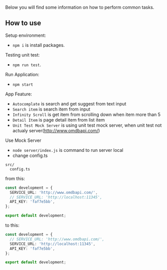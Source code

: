 Below you will find some information on how to perform common tasks.<br>

## How to use

Setup environment:

* `npm i` is install packages.

Testing unit test:

* `npm run test`.

Run Application:

* `npm start`

App Feature:
* `Autocomplate` is search and get suggest from text input
* `Search item` is search item from input
* `Infinity Scroll` is get item from scrolling down when item more than 5
* `Detail Item` is page detail item from list item
* `Unit Test Mock Server` is using unit test mock server, when unit test not actualy server(http://www.omdbapi.com/)

Use Mock Server
* `node server/index.js` is command to run server local
* change config.ts
```
src/
  config.ts
```
from this:
```ts
const development = {
  SERVICE_URL: 'http://www.omdbapi.com/',
  // SERVICE_URL: 'http://localhost:11345',
  API_KEY: 'faf7e5bb',
};

export default development;
```

to this:
```ts
const development = {
  // SERVICE_URL: 'http://www.omdbapi.com/',
  SERVICE_URL: 'http://localhost:11345',
  API_KEY: 'faf7e5bb',
};

export default development;
```